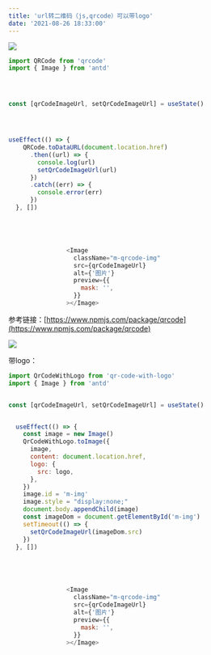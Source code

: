 ```yaml
---
title: 'url转二维码（js,qrcode）可以带logo'
date: '2021-08-26 18:33:00'
---   
```

![](https://img-blog.csdnimg.cn/20210826183228509.png?x-oss-processimage/watermark,type_ZHJvaWRzYW5zZmFsbGJhY2s,shadow_50,text_Q1NETiBA5b6Q5ZCM5L-d,size_20,color_FFFFFF,t_70,g_se,x_16)

```javascript
import QRCode from 'qrcode'  
import { Image } from 'antd'




const [qrCodeImageUrl, setQrCodeImageUrl] = useState()




useEffect(() => {
    QRCode.toDataURL(document.location.href)
      .then((url) => {
        console.log(url)
        setQrCodeImageUrl(url)
      })
      .catch((err) => {
        console.error(err)
      })
  }, [])





                <Image
                  className="m-qrcode-img"
                  src={qrCodeImageUrl}
                  alt={'图片'}
                  preview={{
                    mask: '',
                  }}
                ></Image>
```

参考链接：[https://www.npmjs.com/package/qrcode](https://www.npmjs.com/package/qrcode)

![](https://img-blog.csdnimg.cn/20210826192337187.png?x-oss-processimage/watermark,type_ZHJvaWRzYW5zZmFsbGJhY2s,shadow_50,text_Q1NETiBA5b6Q5ZCM5L-d,size_20,color_FFFFFF,t_70,g_se,x_16)

带logo：

```javascript
import QrCodeWithLogo from 'qr-code-with-logo'
import { Image } from 'antd'


const [qrCodeImageUrl, setQrCodeImageUrl] = useState()


  useEffect(() => {
    const image = new Image()
    QrCodeWithLogo.toImage({
      image,
      content: document.location.href,
      logo: {
        src: logo,
      },
    })
    image.id = 'm-img'
    image.style = "display:none;"
    document.body.appendChild(image)
    const imageDom = document.getElementById('m-img')
    setTimeout(() => {
      setQrCodeImageUrl(imageDom.src)
    })
  }, [])





                <Image
                  className="m-qrcode-img"
                  src={qrCodeImageUrl}
                  alt={'图片'}
                  preview={{
                    mask: '',
                  }}
                ></Image>
```